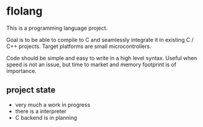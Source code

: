 # flolang

This is a programming language project.

Goal is to be able to compile to C and seamlessly integrate it in existing C / C++ projects. Target platforms are small microcontrollers.

Code should be simple and easy to write in a high level syntax. Useful when speed is not an issue, but time to market and memory footprint is of importance.

## project state

* very much a work in progress
* there is a interpreter
* C backend is in planning
